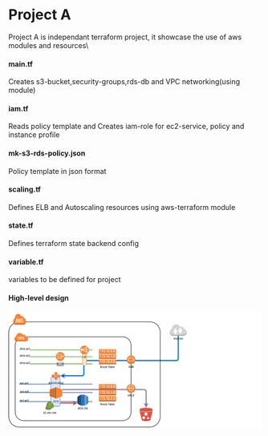 # Project A
Project A is independant terraform project, it showcase the use of aws modules and resources\

#### main.tf
Creates s3-bucket,security-groups,rds-db and VPC networking(using module)
#### iam.tf
Reads policy template and Creates iam-role for ec2-service, policy and instance profile
#### mk-s3-rds-policy.json
Policy template in json format
#### scaling.tf
Defines ELB and Autoscaling resources using aws-terraform module
#### state.tf
Defines terraform state backend config
#### variable.tf
variables to be defined for project


#### High-level design
![HLD](https://github.com/mandar14/aws-tf-demo/blob/master/proj-a/hld_diagram.png?raw=true)
